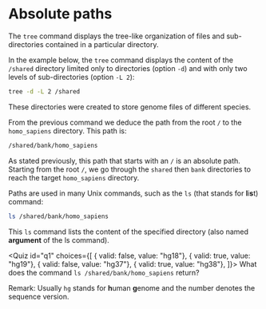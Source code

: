 <script> 
import Quiz from "components/Quiz.svelte"; 
</script> 
# Absolute paths
The `tree` command displays the tree-like organization of files and sub-directories contained in a particular directory.

In the example below, the `tree` command displays the content of the `/shared` directory limited only to directories (option `-d`) and with only two levels of sub-directories (option `-L 2`):

```bash
tree -d -L 2 /shared
```

These directories were created to store genome files of different species.

From the previous command we deduce the  path from the root `/` to the `homo_sapiens` directory. This path is:

```bash
/shared/bank/homo_sapiens
```

As stated previously, this path that starts with an `/` is an absolute path. Starting from the root  `/`, we go through the `shared` then `bank` directories to reach the target `homo_sapiens` directory.

Paths are used in many Unix commands, such as the `ls` (that stands for **l**i**s**t) command:

```bash
ls /shared/bank/homo_sapiens
```

This `ls` command lists the content of the specified directory (also named **argument** of the ls command).

<Quiz id="q1" choices={[ 
      { valid: false, value: "hg18"}, 
      { valid: true, value: "hg19"}, 
      { valid: false, value: "hg37"}, 
      { valid: true, value: "hg38"}, 
]}> 
	<span slot="prompt">
    What does the command `ls /shared/bank/homo_sapiens` return? 
	</span>
</Quiz>  
  
Remark: Usually `hg` stands for **h**uman **g**enome and the number denotes the sequence version.
